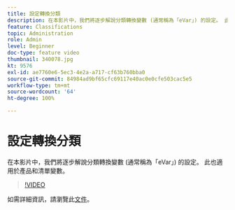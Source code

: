 ```yaml
---
title: 設定轉換分類
description: 在本影片中，我們將逐步解說分類轉換變數 (通常稱為「eVar」) 的設定。 此也適用於產品和清單變數。
feature: Classifications
topic: Administration
role: Admin
level: Beginner
doc-type: feature video
thumbnail: 340078.jpg
kt: 9576
exl-id: ae7760e6-5ec3-4e2a-a717-cf63b760bba0
source-git-commit: 84984ad9bf65cfc69117e40ac0e0cfe503cac5e5
workflow-type: tm+mt
source-wordcount: '64'
ht-degree: 100%

---
```


# 設定轉換分類

在本影片中，我們將逐步解說分類轉換變數 (通常稱為「eVar」) 的設定。 此也適用於產品和清單變數。

>[!VIDEO](https://video.tv.adobe.com/v/340078/?quality=12&learn=on)

如需詳細資訊，請瀏覽此[文件](https://experienceleague.adobe.com/docs/analytics/admin/admin-tools/conversion-variables/conversion-classifications.html?lang=zh-Hant)。
